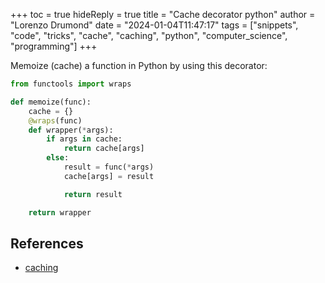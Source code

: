 +++
toc = true
hideReply = true
title = "Cache decorator python"
author = "Lorenzo Drumond"
date = "2024-01-04T11:47:17"
tags = ["snippets",  "code",  "tricks",  "cache",  "caching",  "python",  "computer_science",  "programming"]
+++


Memoize (cache) a function in Python by using this decorator:

```python
from functools import wraps

def memoize(func):
    cache = {}
    @wraps(func)
    def wrapper(*args):
        if args in cache:
            return cache[args]
        else:
            result = func(*args)
            cache[args] = result

            return result

    return wrapper
```

## References
- [caching](/wiki/caching/)
